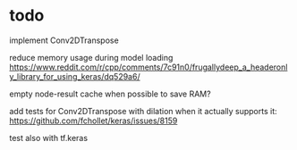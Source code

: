 # todo

implement Conv2DTranspose

reduce memory usage during model loading
https://www.reddit.com/r/cpp/comments/7c91n0/frugallydeep_a_headeronly_library_for_using_keras/dq529a6/

empty node-result cache when possible to save RAM?

add tests for Conv2DTranspose with dilation when it actually supports it: https://github.com/fchollet/keras/issues/8159

test also with tf.keras